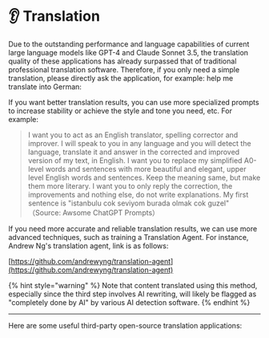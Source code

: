 # 👂 Translation

Due to the outstanding performance and language capabilities of current large language models like GPT-4 and Claude Sonnet 3.5, the translation quality of these applications has already surpassed that of traditional professional translation software. Therefore, if you only need a simple translation, please directly ask the application, for example: help me translate into German:



If you want better translation results, you can use more specialized prompts to increase stability or achieve the style and tone you need, etc. For example:

> I want you to act as an English translator, spelling corrector and improver. I will speak to you in any language and you will detect the language, translate it and answer in the corrected and improved version of my text, in English. I want you to replace my simplified A0-level words and sentences with more beautiful and elegant, upper level English words and sentences. Keep the meaning same, but make them more literary. I want you to only reply the correction, the improvements and nothing else, do not write explanations. My first sentence is "istanbulu cok seviyom burada olmak cok guzel" （Source: Awsome ChatGPT Prompts）

If you need more accurate and reliable translation results, we can use more advanced techniques, such as training a Translation Agent. For instance, Andrew Ng's translation agent, link is as follows:

[https://github.com/andrewyng/translation-agent](https://github.com/andrewyng/translation-agent)





{% hint style="warning" %}
Note that content translated using this method, especially since the third step involves AI rewriting, will likely be flagged as "completely done by AI" by various AI detection software.
{% endhint %}

***

Here are some useful third-party open-source translation applications:



